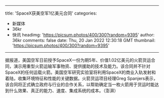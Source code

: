 
---
title: 'SpaceX获美空军1亿美元合同'
categories: 
 - 新媒体
 - 36kr
 - 快讯
headimg: 'https://picsum.photos/400/300?random=9395'
author: 36kr
comments: false
date: Thu, 20 Jan 2022 12:30:18 GMT
thumbnail: 'https://picsum.photos/400/300?random=9395'
---

<div>   
据报道，美国空军日前授予SpaceX一份为期5年、价值1.02亿美元的火箭货运合同，演示用重型火箭运输军事物资、提供援助的技术及能力。该合同并不针对SpaceX的任何运载火箭。美国空军研究实验室将利用SpaceX的商业入轨发射和着陆，收集环境特征和性能的关键数据。火箭货运项目经理Greg Spanjers表示，该合同将正式确立政府与行业的合作关系，以帮助确定当一枚火箭用于货运时能达到什么效果、真正的能力、速度、集成系统的成本。（澎湃）  
</div>
            